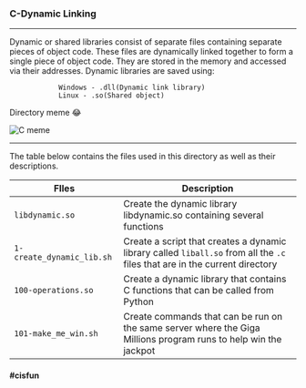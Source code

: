 ### C-Dynamic Linking

-------

Dynamic or shared libraries consist of separate files containing separate pieces of object code. These files are dynamically linked together to form a single piece of object code. They are stored in the memory and accessed via their addresses. Dynamic libraries are saved using:

				Windows - .dll(Dynamic link library)
				Linux - .so(Shared object)


Directory meme 😂

![C meme](https://imgs.search.brave.com/LkK1d6aB2_RQd-xqIHKNbrVojWKN9lYYPibOFCtVe8E/rs:fit:440:753:1/g:ce/aHR0cHM6Ly9pLnBp/bmltZy5jb20vb3Jp/Z2luYWxzLzE1LzRl/L2RhLzE1NGVkYTcz/YzQ5NWRlYzg0N2Zk/MjM2OTE3YTY1OWVi/LmpwZw)

-------------

The table below contains the files used in this directory as well as their descriptions.

| **FIles** | **Description** |
| ------- | ----- |
| `libdynamic.so` | Create the dynamic library libdynamic.so containing several functions |
| `1-create_dynamic_lib.sh` | Create a script that creates a dynamic library called `liball.so` from all the `.c` files that are in the current directory |
| `100-operations.so` | Create a dynamic library that contains C functions that can be called from Python |
| `101-make_me_win.sh` | Create commands that can be run on the same server where the Giga Millions program runs to help win the jackpot |

#### #cisfun
